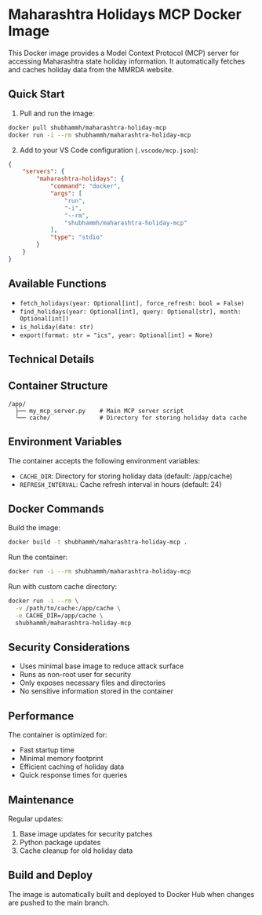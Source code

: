 # Maharashtra Holidays MCP Docker Image

This Docker image provides a Model Context Protocol (MCP) server for accessing Maharashtra state holiday information. It automatically fetches and caches holiday data from the MMRDA website.

## Quick Start

1. Pull and run the image:
```bash
docker pull shubhammh/maharashtra-holiday-mcp
docker run -i --rm shubhammh/maharashtra-holiday-mcp
```

2. Add to your VS Code configuration (`.vscode/mcp.json`):
```json
{
    "servers": {
        "maharashtra-holidays": {
            "command": "docker",
            "args": [
                "run",
                "-i",
                "--rm",
                "shubhammh/maharashtra-holiday-mcp"
            ],
            "type": "stdio"
        }
    }
}
```

## Available Functions

- `fetch_holidays(year: Optional[int], force_refresh: bool = False)`
- `find_holidays(year: Optional[int], query: Optional[str], month: Optional[int])`
- `is_holiday(date: str)`
- `export(format: str = "ics", year: Optional[int] = None)`

## Technical Details

## Container Structure

```
/app/
  ├── my_mcp_server.py    # Main MCP server script
  └── cache/              # Directory for storing holiday data cache
```

## Environment Variables

The container accepts the following environment variables:
- `CACHE_DIR`: Directory for storing holiday data (default: /app/cache)
- `REFRESH_INTERVAL`: Cache refresh interval in hours (default: 24)

## Docker Commands

Build the image:
```bash
docker build -t shubhammh/maharashtra-holiday-mcp .
```

Run the container:
```bash
docker run -i --rm shubhammh/maharashtra-holiday-mcp
```

Run with custom cache directory:
```bash
docker run -i --rm \
  -v /path/to/cache:/app/cache \
  -e CACHE_DIR=/app/cache \
  shubhammh/maharashtra-holiday-mcp
```

## Security Considerations

- Uses minimal base image to reduce attack surface
- Runs as non-root user for security
- Only exposes necessary files and directories
- No sensitive information stored in the container

## Performance

The container is optimized for:
- Fast startup time
- Minimal memory footprint
- Efficient caching of holiday data
- Quick response times for queries

## Maintenance

Regular updates:
1. Base image updates for security patches
2. Python package updates
3. Cache cleanup for old holiday data

## Build and Deploy

The image is automatically built and deployed to Docker Hub when changes are pushed to the main branch.

